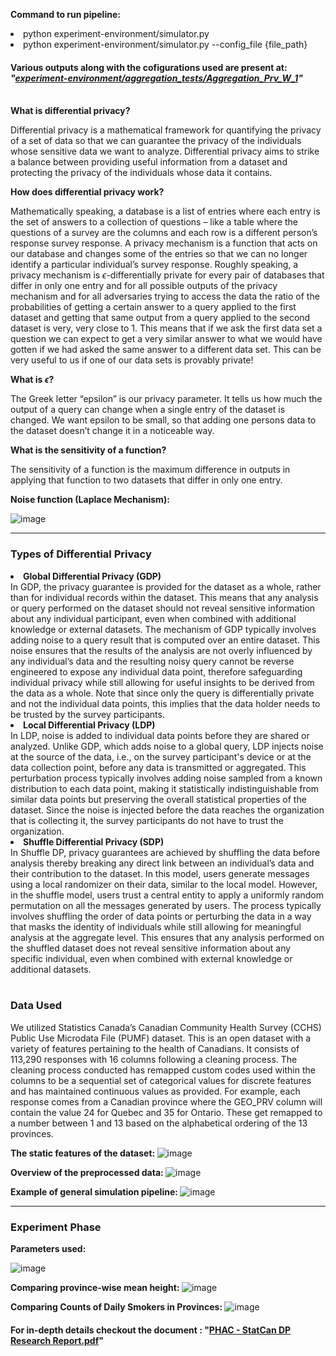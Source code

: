 <b>Command to run pipeline:</b>
<li>python experiment-environment/simulator.py</li>
<li>python experiment-environment/simulator.py --config_file {file_path}</li>

#### Various outputs along with the cofigurations used are present at: ***"[experiment-environment/aggregation_tests/Aggregation_Prv_W_1](https://github.com/PHACDataHub/statscan-phac-diffpriv-collab/tree/main/experiment-environment/aggregation_tests/Aggregation_Prv_W_1)"***
<br>
<b>What is differential privacy?</b>

Differential privacy is a mathematical framework for quantifying the privacy of a set of data so that we can guarantee the privacy of the individuals whose sensitive data we want to analyze. Differential privacy aims to strike a balance between providing useful information from a dataset and protecting the privacy of the individuals whose data it contains.

<b>How does differential privacy work?</b>

Mathematically speaking, a database is a list of entries where each entry is the set of answers to a collection of questions – like a table where the questions of a survey are the columns and each row is a different person’s response survey response. A privacy mechanism is a function that acts on our database and changes some of the entries so that we can no longer identify a particular individual’s survey response. Roughly speaking, a privacy mechanism is $\epsilon$-differentially private for every pair of databases that differ in only one entry and for all possible outputs of the privacy mechanism and for all adversaries trying to access the data the ratio of the probabilities of getting a certain answer to a query applied to the first dataset and getting that same output from a query applied to the second dataset is very, very close to 1. This means that if we ask the first data set a question we can expect to get a very similar answer to what we would have gotten if we had asked the same answer to a different data set. This can be very useful to us if one of our data sets is provably private!

<b>What is $\epsilon$?</b>

The Greek letter “epsilon” is our privacy parameter. It tells us how much the output of a query can change when a single entry of the dataset is changed. We want epsilon to be small, so that adding one persons data to the dataset doesn’t change it in a noticeable way.

<b>What is the sensitivity of a function?</b>

The sensitivity of a function is the maximum difference in outputs in applying that function to two datasets that differ in only one entry.

<b>Noise function (Laplace Mechanism):</b>

![image](https://github.com/PHACDataHub/statscan-phac-diffpriv-collab/assets/46490790/60724929-50f5-4ed1-9b5a-e45233ac9424)
<br>
<hr>

### Types of Differential Privacy
<li> <b>Global Differential Privacy (GDP) </b> <br>
In GDP, the privacy guarantee is provided for the dataset as a whole, rather than for individual records
within the dataset. This means that any analysis or query performed on the dataset should not reveal
sensitive information about any individual participant, even when combined with additional knowledge
or external datasets.
The mechanism of GDP typically involves adding noise to a query result that is computed over an entire
dataset. This noise ensures that the results of the analysis are not overly influenced by any individual’s
data and the resulting noisy query cannot be reverse engineered to expose any individual data point,
therefore safeguarding individual privacy while still allowing for useful insights to be derived from the
data as a whole.
Note that since only the query is differentially private and not the individual data points, this implies
that the data holder needs to be trusted by the survey participants. </li>
<li> <b> Local Differential Privacy (LDP) </b> <br>
In LDP, noise is added to individual data points before they are shared or analyzed. Unlike GDP, which
adds noise to a global query, LDP injects noise at the source of the data, i.e., on the survey participant's
device or at the data collection point, before any data is transmitted or aggregated. This perturbation
process typically involves adding noise sampled from a known distribution to each data point, making it
statistically indistinguishable from similar data points but preserving the overall statistical properties of
the dataset.
Since the noise is injected before the data reaches the organization that is collecting it, the survey
participants do not have to trust the organization.</li>
<li> <b> Shuffle Differential Privacy (SDP) </b> <br>
In Shuffle DP, privacy guarantees are achieved by shuffling the data before analysis thereby breaking any
direct link between an individual’s data and their contribution to the dataset. In this model, users
generate messages using a local randomizer on their data, similar to the local model. However, in the
shuffle model, users trust a central entity to apply a uniformly random permutation on all the messages
generated by users.
The process typically involves shuffling the order of data points or perturbing the data in a way that
masks the identity of individuals while still allowing for meaningful analysis at the aggregate level. This
ensures that any analysis performed on the shuffled dataset does not reveal sensitive information about
any specific individual, even when combined with external knowledge or additional datasets.
</li>
<br>

### Data Used
We utilized Statistics Canada’s Canadian Community Health Survey (CCHS) Public Use Microdata File (PUMF) dataset. This is an open dataset with a variety of features pertaining to the health of Canadians. It consists of 113,290 responses with 16 columns following a cleaning process. The cleaning process conducted has remapped custom codes used within the columns to be a sequential set of categorical values for discrete features and has maintained continuous values as provided. For example, each response comes from a Canadian province where the GEO_PRV column will contain the value 24 for Quebec and 35 for Ontario. These get remapped to a number between 1 and 13 based on the alphabetical ordering of the 13 provinces.

<b> The static features of the dataset: </b>
![image](https://github.com/PHACDataHub/statscan-phac-diffpriv-collab/assets/46490790/9b416da4-5db9-4ef5-84fc-3ddd4028805d)

<b> Overview of the preprocessed data: </b>
![image](https://github.com/PHACDataHub/statscan-phac-diffpriv-collab/assets/46490790/0f974879-973b-4aa3-8c5f-04fffa029d18)

<b> Example of general simulation pipeline: </b> 
![image](https://github.com/PHACDataHub/statscan-phac-diffpriv-collab/assets/46490790/316311c3-c081-48a7-936f-61b4f54dc9ff)
<br>
<hr>

### Experiment Phase
<b> Parameters used: </b>

![image](https://github.com/PHACDataHub/statscan-phac-diffpriv-collab/assets/46490790/8eab1247-9644-4e9a-9c16-06e80ed7debe)

<b> Comparing province-wise mean height: </b>
![image](https://github.com/PHACDataHub/statscan-phac-diffpriv-collab/assets/46490790/9d163e84-f78e-4632-ad02-397797689f48)

<b> Comparing Counts of Daily Smokers in Provinces: </b>
![image](https://github.com/PHACDataHub/statscan-phac-diffpriv-collab/assets/46490790/0459a065-dace-4df2-884f-6f30bf10e5df)

#### For in-depth details checkout the document : "[PHAC - StatCan DP Research Report.pdf](https://github.com/PHACDataHub/statscan-phac-diffpriv-collab/blob/main/PHAC%20-%20StatCan%20DP%20Research%20Report.pdf)"






